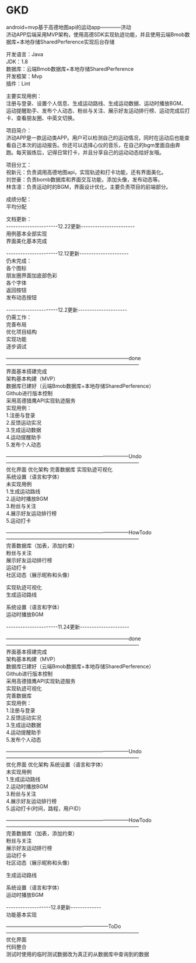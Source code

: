 # GKD
android+mvp基于高德地图api的运动app————济动  
济动APP后端采用MVP架构，使用高德SDK实现轨迹功能，并且使用云端Bmob数据库+本地存储SharedPerference实现后台存储   

开发语言：Java  
JDK：1.8  
数据库：云端Bmob数据库+本地存储SharedPerference  
开发框架：Mvp  
插件：Lint  

主要实现用例：  
注册与登录、设置个人信息、生成运动路线、生成运动数据、运动时播放BGM、运动提醒助手、发布个人动态、粉丝与关注、展示好友运动排行榜、运动完成后打卡、查看朋友圈、中英文切换。  

项目简介：  
济动APP是一款运动类APP。用户可以检测自己的运动情况，同时在运动后也能查看自己本次的运动报告。你还可以选择心仪的音乐，在自己的bgm里面自由奔跑。每天锻炼后，记得日常打卡，并且分享自己的运动动态给好友哦。  


项目分工：  
祝新元：负责调用高德地图api，实现轨迹和打卡功能，还有界面美化。  
刘世豪：负责bomb数据库和界面交互功能，添加头像，发布动态等。  
林含凛：负责运动时的BGM，界面设计优化，主要负责项目的前端部分。  

成绩分配：  
平均分配  

文档更新：  
----------------------12.22更新-----------------------  
用例基本全部实现  
界面美化基本完成  

----------------------12.12更新---------------------   
仍未完成：  
各个图标  
朋友圈界面加底部色彩  
各个字体  
返回按钮  
发布动态按钮  

----------------------12.2更新---------------------   
仍需工作：  
完善布局  
优化项目结构  
实现功能  
逐步调试  

————————————————————————done——————————————————————————  
界面基本搭建完成  
架构基本构建（MVP）  
数据库已建好（云端Bmob数据库+本地存储SharedPerference）  
Github进行版本控制  
采用高德猎鹰API实现轨迹服务  
实现用例：  
       1.注册与登录  
       2.反馈运动实况  
       3.生成运动数据  
       4.运动提醒助手  
       5.发布个人动态  
       

————————————————————————Undo——————————————————————————  
优化界面
优化架构
完善数据库
实现轨迹可视化  
系统设置（语言和字体）  
未实现用例  
      1.生成运动路线  
      2.运动时播放BGM  
      3.粉丝与关注  
      4.展示好友运动排行榜  
      5.运动打卡  

————————————————————————HowTodo——————————————————————————  
完善数据库（加表，添加约束）  
粉丝与关注  
展示好友运动排行榜  
运动打卡  
社区动态（展示昵称和头像）  

实现轨迹可视化  
生成运动路线  

系统设置（语言和字体）  
运动时播放BGM  



----------------------11.24更新---------------------  

————————————————————————done——————————————————————————  
界面基本搭建完成  
架构基本构建（MVP）  
数据库已建好（云端Bmob数据库+本地存储SharedPerference）  
Github进行版本控制  
采用高德猎鹰API实现轨迹服务  
实现轨迹可视化  
完善数据库  
实现用例：  
       1.注册与登录  
       2.反馈运动实况  
       3.生成运动数据  
       4.运动提醒助手  
       5.发布个人动态  
       

————————————————————————Undo——————————————————————————  
优化界面
优化架构
系统设置（语言和字体）  
未实现用例  
      1.生成运动路线  
      2.运动时播放BGM  
      3.粉丝与关注  
      4.展示好友运动排行榜  
      5.运动打卡(时间，路程，用户ID）  

————————————————————————HowTodo——————————————————————————  
完善数据库（加表，添加约束）  
粉丝与关注  
展示好友运动排行榜  
运动打卡  
社区动态（展示昵称和头像）  

生成运动路线  

系统设置（语言和字体）  
运动时播放BGM  

-------------------12.8更新-------------  
功能基本实现  

————————————————————ToDo——————————————————————————  
优化界面  
代码整合  
测试时使用的临时测试数据改为真正的从数据库中查询到的数据  
